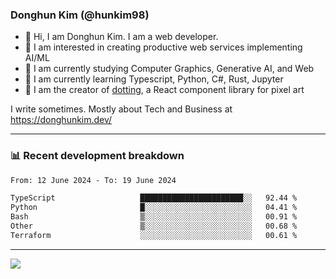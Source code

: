 ### Donghun Kim (@hunkim98)

- 👋 Hi, I am Donghun Kim. I am a web developer. 
- 🤔 I am interested in creating productive web services implementing AI/ML
- 🔭 I am currently studying Computer Graphics, Generative AI, and Web 
- 🌱 I am currently learning Typescript, Python, C#, Rust, Jupyter
- 🎨 I am the creator of [dotting](https://github.com/hunkim98/dotting), a React component library for pixel art

I write sometimes. Mostly about Tech and Business at https://donghunkim.dev/

---
### 📊 Recent development breakdown
<!--START_SECTION:waka-->

```txt
From: 12 June 2024 - To: 19 June 2024

TypeScript                   ███████████████████████░░   92.44 %
Python                       █░░░░░░░░░░░░░░░░░░░░░░░░   04.41 %
Bash                         ▒░░░░░░░░░░░░░░░░░░░░░░░░   00.91 %
Other                        ▒░░░░░░░░░░░░░░░░░░░░░░░░   00.68 %
Terraform                    ░░░░░░░░░░░░░░░░░░░░░░░░░   00.61 %
```

<!--END_SECTION:waka-->
---

<!-- <div align='center'> -->
  <img align="center" src="https://github-readme-stats.vercel.app/api?username=hunkim98&theme=dark&show_icons=true"/>
<!-- </div> -->
<!--
**hunkim98/hunkim98** is a ✨ _special_ ✨ repository because its `README.md` (this file) appears on your GitHub profile.

Here are some ideas to get you started:

- 🔭 I’m currently working on ...
- 🌱 I’m currently learning ...
- 👯 I’m looking to collaborate on ...
- 🤔 I’m looking for help with ...
- 💬 Ask me about ...
- 📫 How to reach me: ...
- 😄 Pronouns: ...
- ⚡ Fun fact: ...
-->
